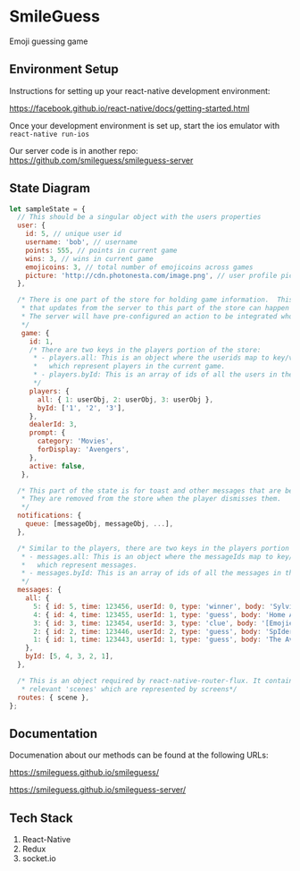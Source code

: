 # SmileGuess
Emoji guessing game

## Environment Setup

Instructions for setting up your react-native development environment:

https://facebook.github.io/react-native/docs/getting-started.html

Once your development environment is set up, start the ios emulator with `react-native run-ios`

Our server code is in another repo:
https://github.com/smileguess/smileguess-server

## State Diagram

```javascript
let sampleState = {
  // This should be a singular object with the users properties
  user: {
    id: 5, // unique user id
    username: 'bob', // username
    points: 555, // points in current game
    wins: 3, // wins in current game
    emojicoins: 3, // total number of emojicoins across games
    picture: 'http://cdn.photonesta.com/image.png', // user profile pic
  },

  /* There is one part of the store for holding game information.  This is so
   * that updates from the server to this part of the store can happen in a simple way.
   * The server will have pre-configured an action to be integrated wholesale into the store.
   */
   game: {
     id: 1,
     /* There are two keys in the players portion of the store:
      * - players.all: This is an object where the userids map to key/value objects
      *   which represent players in the current game.
      * - players.byId: This is an array of ids of all the users in the game.
      */
     players: {
       all: { 1: userObj, 2: userObj, 3: userObj },
       byId: ['1', '2', '3'],
     },
     dealerId: 3,
     prompt: {
       category: 'Movies',
       forDisplay: 'Avengers',
     },
     active: false,
   },

  /* This part of the state is for toast and other messages that are being displayed.
   * They are removed from the store when the player dismisses them.
   */
  notifications: {
    queue: [messageObj, messageObj, ...],
  },

  /* Similar to the players, there are two keys in the players portion of the store:
   * - messages.all: This is an object where the messageIds map to key/value objects
   *   which represent messages.
   * - messages.byId: This is an array of ids of all the messages in the game.
   */
  messages: {
    all: {
      5: { id: 5, time: 123456, userId: 0, type: 'winner', body: 'Sylvia won the round!', },
      4: { id: 4, time: 123455, userId: 1, type: 'guess', body: 'Home Alone', },
      3: { id: 3, time: 123454, userId: 3, type: 'clue', body: '[Emojies...]', },
      2: { id: 2, time: 123446, userId: 2, type: 'guess', body: 'SpIderman', },
      1: { id: 1, time: 123443, userId: 1, type: 'guess', body: 'The Avengers', },
    },
    byId: [5, 4, 3, 2, 1],
  },

  /* This is an object required by react-native-router-flux. It contains
   * relevant 'scenes' which are represented by screens*/
  routes: { scene },
};
```

## Documentation

Documenation about our methods can be found at the following URLs:

https://smileguess.github.io/smileguess/

https://smileguess.github.io/smileguess-server/

## Tech Stack

1.  React-Native
2.  Redux
3.  socket.io
